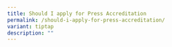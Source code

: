 ```yaml
---
title: Should I apply for Press Accreditation
permalink: /should-i-apply-for-press-accreditation/
variant: tiptap
description: ""
---
```

